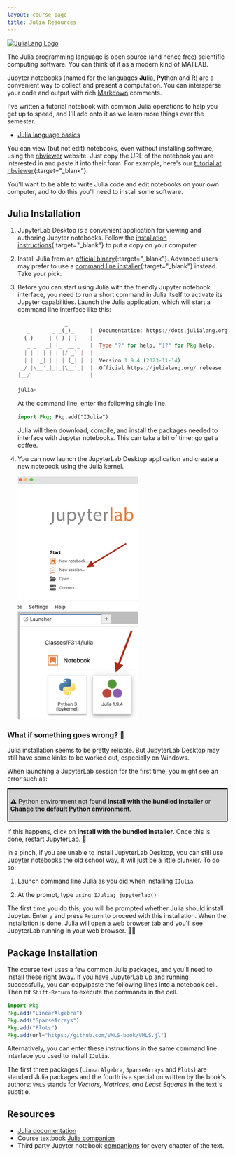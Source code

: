 ```yaml
---
layout: course-page
title: Julia Resources
---
```


<a href="https://julialang.org"><img height = 60px class="julialogo" src="https://julialang.org/assets/infra/logo.svg" alt="JuliaLang Logo"></a>

The Julia programming language is open source (and hence free) scientific computing software.  You can think of it as a modern kind of MATLAB.  

Jupyter notebooks (named for the languages **Ju**lia, **Py**thon and **R**) are a convenient way to collect and present a computation.  You can intersperse your code and output with rich [Markdown](https://commonmark.org/help/) comments.

I've written a tutorial notebook with common Julia operations to help you get up to speed, and I'll add onto it as we learn more things over the semester.

* [Julia language basics](julia/JuliaBasics.ipynb)

You can view (but not edit) notebooks, even without installing software, 
using the [nbviewer](https://nbviewer.org)
website.  Just copy the URL of the notebook you are interested in and paste it into their form.  For example, here's our [tutorial at nbviewer](https://nbviewer.org/urls/jrfaudree.github.io/LinearAlgebra2024/julia/JuliaBasics.ipynb){:target="_blank"}.

You'll want to be able to write Julia code and edit notebooks on your own computer,
and to do this you'll need to install some software.

## Julia Installation

1. JupyterLab Desktop is a convenient application for viewing and authoring Jupyter notebooks.  Follow the [installation instructions](https://github.com/jupyterlab/jupyterlab-desktop#jupyterlab-desktop){:target="_blank"} to put a copy on your computer.

2. Install Julia from an [official binary](https://julialang.org/downloads/#official_binaries_for_manual_download){:target="_blank"}.  Advanced users may prefer to use 
a [command line installer](https://julialang.org/downloads/#install_julia){:target="_blank"} instead. Take your pick.

3. Before you can start using Julia with the friendly Jupyter notebook interface,
you need to run a short command in Julia itself to activate its Jupyter 
capabilities. Launch the Julia application, which will start a command line interface like this:

   ```julia
                  _
      _       _ _(_)_     |  Documentation: https://docs.julialang.org
     (_)     | (_) (_)    |
      _ _   _| |_  __ _   |  Type "?" for help, "]?" for Pkg help.
     | | | | | | |/ _` |  |
     | | |_| | | | (_| |  |  Version 1.9.4 (2023-11-14)
    _/ |\__'_|_|_|\__'_|  |  Official https://julialang.org/ release
   |__/                   |
   
   julia> 
   ```
   At the command line, enter the following single line.

   ```julia
   import Pkg; Pkg.add("IJulia")
   ```

   Julia will then download, compile, and install the packages needed to interface with Jupyter notebooks.  This can take a bit of time; go get a coffee.

4. You can now launch the JupyterLab Desktop application and create a new notebook using the Julia kernel.

   <img class="boxed" src="images/jupyter-launcher.png" alt="jupyter launcher" width="275">
   <img class="boxed" src="images/jupyter-julia.png" alt="julia kernel" width="275">


### What if something goes wrong? 🧐

Julia installation seems to be pretty reliable.  But JupyterLab Desktop may still have some kinks to be worked out, especially on Windows.

When launching a JupyterLab session for the first time, you might see 
an error such as:

<div style="border: 2px solid black; background: lightgray;">
<p style="padding:5px">
⚠️ Python environment not found <b>Install with the bundled installer</b> or <b>Change the default Python environment</b>.
</p>
</div>

If this happens, click on **Install with the bundled installer**.  Once this is done, restart JupyterLab. 🤞

In a pinch, if you are unable to install JupyterLab Desktop, you can still use Jupyter notebooks the old school way, it will just be a little clunkier.  To do so:

1. Launch command line Julia as you did when installing `IJulia`.

2. At the prompt, type `using IJulia; jupyterlab()`

The first time you do this, you will be prompted whether Julia should install 
Jupyter.  Enter `y` and press `Return` to proceed with this installation.
When the installation is done, Julia will open a web browser tab and you'll see JupyterLab running in your web browser. 🤞🤞

## Package Installation

The course text uses a few common Julia packages, and you'll need to install these right away.  If you have JupyterLab up and running successfully, you 
can copy/paste the following lines into a notebook cell.  Then hit `Shift-Return`
to execute the commands in the cell.

```julia
import Pkg
Pkg.add("LinearAlgebra")
Pkg.add("SparseArrays")
Pkg.add("Plots")
Pkg.add(url="https://github.com/VMLS-book/VMLS.jl")
```

Alternatively, you can enter these instructions in the 
same command line interface you used to install `IJulia`.

The first three packages (`LinearAlgebra`, `SparseArrays` and `Plots`) are standard Julia packages and the fourth is a special on written by the book's authors: `VMLS` stands for *Vectors, Matrices, and Least Squares* in the text's subtitle.

## Resources

* [Julia documentation](https://docs.julialang.org/en/v1/)
* Course textbook [Julia companion](https://web.stanford.edu/~boyd/vmls/vmls-julia-companion.pdf)
* Third party Jupyter notebook [companions](https://github.com/vbartle/VMLS-Companions) for every chapter of the text.

